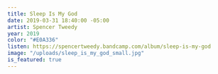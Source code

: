 ```yaml
---
title: Sleep Is My God
date: 2019-03-31 18:40:00 -05:00
artist: Spencer Tweedy
year: 2019
color: "#E0A336"
listen: https://spencertweedy.bandcamp.com/album/sleep-is-my-god
image: "/uploads/sleep_is_my_god_small.jpg"
is_featured: true
---
```


